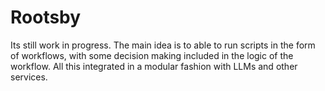 # Rootsby

Its still work in progress.
The main idea is to able to run scripts in the form of workflows, with some decision making included in the logic of the workflow.
All this integrated in a modular fashion with LLMs and other services.